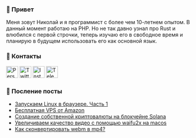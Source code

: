 ### 👋 Привет
Меня зовут Николай и я программист с более чем 10-летнем опытом. В данный момент работаю на PHP. Но не так давно узнал про Rust и влюбился с первой строчки, теперь изучаю его в свободное время и планирую в будущем использовать его как основной язык.

### 💬 Контакты
<a href="https://shanginn.ru"><img alt="Personal website" title="Personal website" src="https://shanginn.ru/favicons/favicon-96x96.png" width="32" height="32" /></a>
<a href="https://twitter.com/shanginn"><img alt="Twitter" title="Twitter" src="https://shanginn.ru/images/icons/twitter.png" width="32" height="32" /></a>
<a href="https://instagram.com/shanginn"><img alt="Instagram" title="Instagram" src="https://shanginn.ru/images/icons/instagram.png" width="32" height="32" /></a>
<a href="https://t.me/shanginn"><img alt="Telegram" title="Telegram" src="https://shanginn.ru/images/icons/telegram.png" width="32" height="32" /></a>

### 📰 Посление посты
<!-- BLOG-POST-LIST:START -->
- [Запускаем Linux в браузере. Часть 1](http://shanginn.ru/linux-in-the-browser/)
- [Бесплатная VPS от Amazon](http://shanginn.ru/free-aws-vps/)
- [Создание собственной криптовалюты на блокчейне Solana](http://shanginn.ru/shakel/)
- [Увеличиваем качество видео с помощью waifu2x на macos](http://shanginn.ru/waifu2x-for-video-on-macos/)
- [Как сконвертировать webm в mp4?](http://shanginn.ru/webm-to-mp4/)
<!-- BLOG-POST-LIST:END -->
